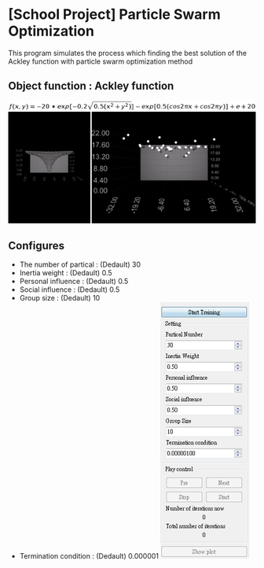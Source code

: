 # [School Project] Particle Swarm Optimization
This program simulates the process which finding the best solution of the Ackley function with particle swarm optimization method
## Object function : Ackley function
![image](img/equ.png)
![image](img/Demo.gif)
## Configures
* The number of partical : (Dedault) 30
* Inertia weight : (Dedault) 0.5
* Personal influence : (Dedault) 0.5
* Social influence : (Dedault) 0.5
* Group size : (Dedault) 10
* Termination condition : (Dedault) 0.000001
![image](img/config.PNG)
